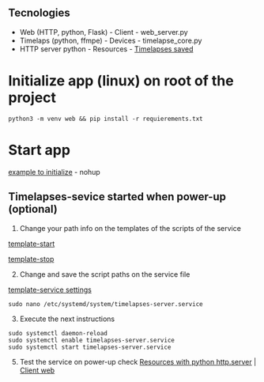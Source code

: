 ## Tecnologies
- Web (HTTP, python, Flask) - Client - web_server.py
- Timelaps (python, ffmpe) - Devices - timelapse_core.py
- HTTP server python - Resources - [Timelapses saved](./resources)

# Initialize app (linux) on root of the project
```python3 -m venv web && pip install -r requierements.txt```

# Start app
[example to initialize](./automation/timelapse_start.sh) - nohup

## Timelapses-sevice started when power-up (optional)
1. Change your path info on the templates of the scripts of the service

[template-start](./automation/timelapse_start.sh)

[template-stop](./automation/timelapse_stop.sh)

2. Change and save the script paths on the service file

[template-service settings](./automation/timelapses-server.service)

```
sudo nano /etc/systemd/system/timelapses-server.service
```

3. Execute the next instructions

```
sudo systemctl daemon-reload
sudo systemctl enable timelapses-server.service
sudo systemctl start timelapses-server.service
```

5. Test the service on power-up check
[Resources with python http.server](http://ip-server:8000) | [Client web](http://ip-server:5000)
